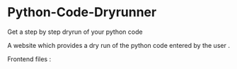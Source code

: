 # Python-Code-Dryrunner
Get a step by step dryrun of your python code

A website which provides a dry run of the python code entered by the user . 

Frontend files : 
